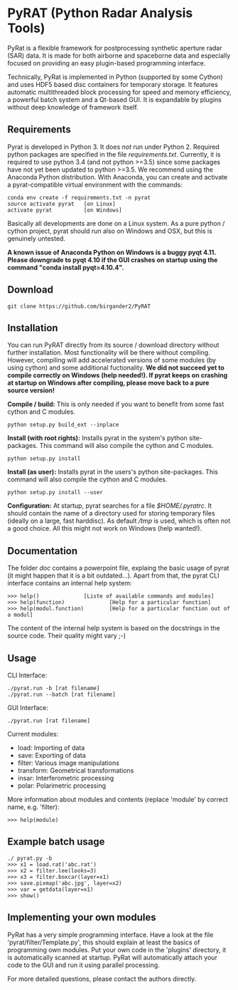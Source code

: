 # PyRAT (Python Radar Analysis Tools)

PyRat is a flexible framework for postprocessing synthetic aperture radar (SAR) data. It
is made for both airborne and spaceborne data and especially focused on providing an
easy plugin-based programming interface. 

Technically, PyRat is implemented in Python (supported by some Cython) and uses HDF5 based 
disc containers for temporary storage. It features automatic multithreaded block 
processing for speed and memory efficiency, a powerful batch system and a Qt-based GUI. 
It is expandable by plugins without deep knowledge of framework itself.

## Requirements

Pyrat is developed in Python 3. It does _not_ run under Python 2. Required python packages are specified in the
file _requirements.txt_. Currently, it is required to use python 3.4 (and not python >=3.5)
since some packages have not yet been updated to python >=3.5. We recommend using the Anaconda Python 
distribution. With Anaconda, you can create and activate a pyrat-compatible virtual environment with the commands:

    conda env create -f requirements.txt -n pyrat
    source activate pyrat   [on Linux]  
    activate pyrat          [on Windows]

Basically all developments are done on a Linux system. As a pure python / cython project, pyrat should run also on 
Windows and OSX, but this is genuinely untested. 

**A known issue of Anaconda Python on  Windows is a buggy 
pyqt 4.11. Please downgrade to pyqt 4.10  if the GUI crashes on startup using the command
"conda install pyqt=4.10.4".** 

## Download

    git clone https://github.com/birgander2/PyRAT

## Installation

You can run PyRAT directly from its source / download directory without further installation. Most functionality will be 
there without compiling. However, compiling will add accelerated versions of some modules (by using cython) and 
some additional fuctionality. **We did not succeed yet to compile correctly on Windows (help needed!). If pyrat keeps
on crashing at startup on Windows after compiling, please move back to a pure source version!**

**Compile / build:** This is only needed if you want to benefit from some fast cython and C modules. 
    
    python setup.py build_ext --inplace

**Install (with root rights):** Installs pyrat in the system's python site-packages. This command will also
compile the cython and C modules.

    python setup.py install

**Install (as user):** Installs pyrat in the users's python site-packages. This command will also
compile the cython and C modules.

    python setup.py install --user

**Configuration:** At startup, pyrat searches for a file _$HOME/.pyratrc_. It should contain the name of a 
directory used for storing temporary files (ideally on a large, fast harddisc). As default _/tmp_ is used, which
is often not a good choice. All this might not work on Windows (help wanted!).

## Documentation

The folder _doc_ contains a powerpoint file, explaing the basic usage of pyrat (it might happen
that it is a bit outdated...). Apart from that, the pyrat CLI interface contains an internal help system:
    
    >>> help()      		[Liste of available commands and modules]       
    >>> help(function)              [Help for a particular function]       
    >>> help(modul.function)    	[Help for a particular function out of a modul]       

The content of the internal help system is based on the docstrings in the source code. Their
quality might vary ;-)

## Usage

CLI Interface:

    ./pyrat.run -b [rat filename]
    ./pyrat.run --batch [rat filename]
    
GUI Interface:

    ./pyrat.run [rat filename]

Current modules:
* load:      Importing of data
* save:      Exporting of data
* filter:    Various image manipulations
* transform: Geometrical transformations
* insar:     Interferometric processing
* polar:     Polarimetric processing

More information about modules and contents (replace 'module' by correct name, e.g. 'filter):
    
    >>> help(module)

## Example batch usage

    ./ pyrat.py -b
    >>> x1 = load.rat('abc.rat')
    >>> x2 = filter.lee(looks=3)
    >>> x3 = filter.boxcar(layer=x1)
    >>> save.pixmap('abc.jpg', layer=x2)
    >>> var = getdata(layer=x1)
    >>> show()

## Implementing your own modules

PyRat has a very simple programming interface. Have a look at the file 'pyrat/filter/Template.py',
this should explain at least the basics of programming own modules. Put your own code
in the 'plugins' directory, it is automatically scanned at startup. PyRat will automatically
attach your code to the GUI and run it using parallel processing.

For more detailed questions, please contact the authors directly.
